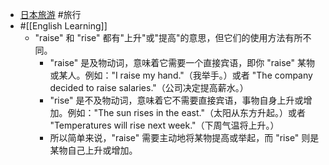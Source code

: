 - [日本旅游](https://www.qaq.wiki/lemons/1217) #旅行
- #[[English Learning]]
	- "raise" 和 "rise" 都有"上升"或"提高"的意思，但它们的使用方法有所不同。
		- "raise" 是及物动词，意味着它需要一个直接宾语，即你 "raise" 某物或某人。例如："I raise my hand."（我举手。）或者 "The company decided to raise salaries."（公司决定提高薪水。）
		- "rise" 是不及物动词，意味着它不需要直接宾语，事物自身上升或增加。例如："The sun rises in the east."（太阳从东方升起。）或者 "Temperatures will rise next week."（下周气温将上升。）
		- 所以简单来说，"raise" 需要主动地将某物提高或举起，而 "rise" 则是某物自己上升或增加。
